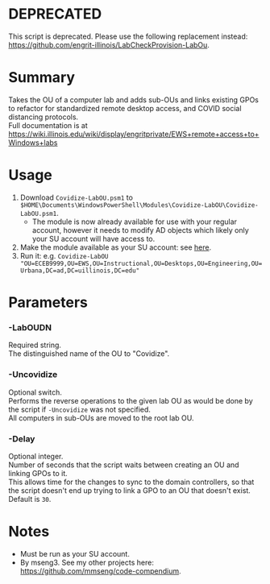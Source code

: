 # DEPRECATED
This script is deprecated. Please use the following replacement instead: https://github.com/engrit-illinois/LabCheckProvision-LabOu.

# Summary
Takes the OU of a computer lab and adds sub-OUs and links existing GPOs to refactor for standardized remote desktop access, and COVID social distancing protocols.  
Full documentation is at https://wiki.illinois.edu/wiki/display/engritprivate/EWS+remote+access+to+Windows+labs  

# Usage
1. Download `Covidize-LabOU.psm1` to `$HOME\Documents\WindowsPowerShell\Modules\Covidize-LabOU\Covidize-LabOU.psm1`.
    - The module is now already available for use with your regular account, however it needs to modify AD objects which likely only your SU account will have access to.
2. Make the module available as your SU account: see [here](https://github.com/engrit-illinois/how-to-run-custom-powershell-modules-as-another-user).
3. Run it: e.g. `Covidize-LabOU "OU=ECEB9999,OU=EWS,OU=Instructional,OU=Desktops,OU=Engineering,OU=Urbana,DC=ad,DC=uillinois,DC=edu"`

# Parameters

### -LabOUDN
Required string.  
The distinguished name of the OU to "Covidize".  

### -Uncovidize
Optional switch.  
Performs the reverse operations to the given lab OU as would be done by the script if `-Uncovidize` was not specified.  
All computers in sub-OUs are moved to the root lab OU.  

### -Delay
Optional integer.  
Number of seconds that the script waits between creating an OU and linking GPOs to it.  
This allows time for the changes to sync to the domain controllers, so that the script doesn't end up trying to link a GPO to an OU that doesn't exist.  
Default is `30`.  

# Notes
- Must be run as your SU account.
- By mseng3. See my other projects here: https://github.com/mmseng/code-compendium.
